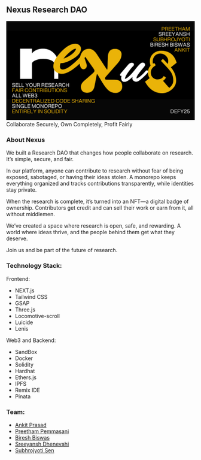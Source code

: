 ## Nexus Research DAO
![alt text](./public/images/cover.png)
Collaborate Securely, Own Completely, Profit Fairly

### About Nexus
We built a Research DAO that changes how people collaborate on research. It’s simple, secure, and fair.

In our platform, anyone can contribute to research without fear of being exposed, sabotaged, or having their ideas stolen. A monorepo keeps everything organized and tracks contributions transparently, while identities stay private.

When the research is complete, it’s turned into an NFT—a digital badge of ownership. Contributors get credit and can sell their work or earn from it, all without middlemen.

We’ve created a space where research is open, safe, and rewarding. A world where ideas thrive, and the people behind them get what they deserve.

Join us and be part of the future of research. 

### Technology Stack:
Frontend:
- NEXT.js
- Tailwind CSS
- GSAP
- Three.js
- Locomotive-scroll
- Luicide
- Lenis

Web3 and Backend:
- SandBox
- Docker
- Solidity
- Hardhat
- Ethers.js
- IPFS
- Remix IDE
- Pinata

### Team:
- [Ankit Prasad](https://www.github.com/ankitprasad2005)
- [Preetham Pemmasani](https://www.github.com/ppmpreetham)
- [Biresh Biswas](https://www.github.com/Billa05)
- [Sreeyansh Dhenevahi](https://www.github.com/sreeyanshyolo262)
- [Subhrojyoti Sen](https://www.github.com/concprog)
